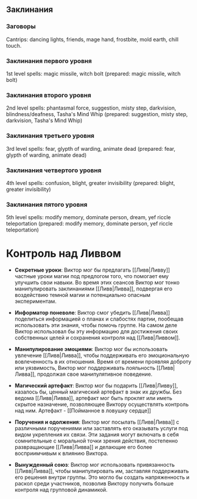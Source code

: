 ## Заклинания

### Заговоры

Cantrips: dancing lights, friends, mage hand, frostbite, mold earth, chill touch.  

### Заклинания первого уровня

1st level spells: magic missile, witch bolt (prepared: magic missile, witch bolt)

### Заклинания второго уровня

2nd level spells: phantasmal force, suggestion, misty step, darkvision, blindness/deafness, Tasha's Mind Whip (prepared: suggestion, misty step, darkvision, Tasha's Mind Whip) 

### Заклинания третьего уровня

3rd level spells: fear, glypth of warding, animate dead (prepared: fear, glypth of warding, animate dead) 

### Заклинания четвертого уровня

4th level spells: confusion, blight, greater invisibility (prepared: blight, greater invisibility) 

### Заклинания пятого уровня

5th level spells: modify memory, dominate person, dream, yef riccle teleportation (prepared: modify memory, dominate person, yef riccle teleportation)

# Контроль над Ливвом

- **Секретные уроки**: Виктор мог бы предлагать [[Ливв|Ливву]] частные уроки магии под предлогом того, что помогает ему улучшить свои навыки. Во время этих сеансов Виктор мог тонко манипулировать заклинаниями [[Ливв|Ливва]], подвергая его воздействию темной магии и потенциально опасным экспериментам.

- **Информатор поневоле**: Виктор смог убедить [[Ливв|Ливва]] поделиться информацией о планах и слабостях партии, пообещав использовать эти знания, чтобы помочь группе. На самом деле Виктор использовал бы эту информацию для достижения своих собственных целей и сохранения контроля над [[Ливв|Ливвом]].

- **Манипулирование эмоциями**: Виктор мог бы использовать увлечение [[Ливв|Ливва]], чтобы поддерживать его эмоциональную вовлеченность в их отношения. Время от времени проявляя доброту или уязвимость, Виктор мог поддерживать лояльность [[Ливв|Ливва]], продолжая свое манипулятивное поведение.

- **Магический артефакт**: Виктор мог бы подарить [[Ливв|Ливву]], казалось бы, ценный магический артефакт в знак их дружбы. Без ведома [[Ливв|Ливва]], артефакт мог быть проклят или иметь скрытое назначение, позволяющее Виктору осуществлять контроль над ним. Артефакт - [[Пойманное в ловушку сердце]]

- **Поручения и одолжения**: Виктор мог посылать [[Ливв|Ливва]] с различными поручениями или заставлять его оказывать услуги под видом укрепления их связи. Эти задания могут включать в себя сомнительные с моральной точки зрения действия, постепенно развращающие [[Ливв|Ливва]] и делающие его более восприимчивым к влиянию Виктора.

- **Вынужденный союз**: Виктор мог использовать привязанность [[Ливв|Ливва]], чтобы манипулировать им, заставляя поддерживать его решения внутри группы. Это могло бы создать напряженность и раскол среди участников, позволив Виктору получить больше контроля над групповой динамикой.